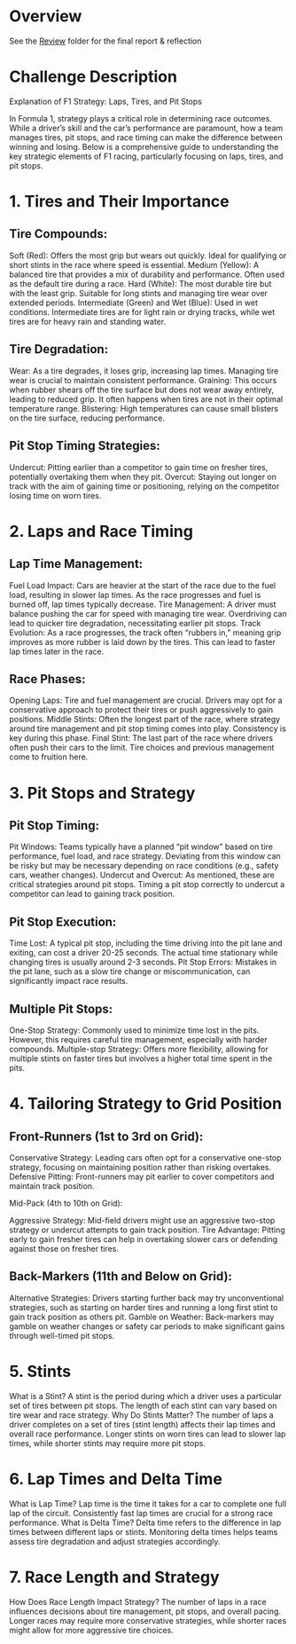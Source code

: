 # Overview

See the [Review](./Review) folder for the final report & reflection

# Challenge Description

Explanation of F1 Strategy: Laps, Tires, and Pit Stops

In Formula 1, strategy plays a critical role in determining race outcomes. While a driver’s skill and the car’s performance are paramount, how a team manages tires, pit stops, and race timing can make the difference between winning and losing. Below is a comprehensive guide to understanding the key strategic elements of F1 racing, particularly focusing on laps, tires, and pit stops.

# 1. Tires and Their Importance
## Tire Compounds:

Soft (Red): Offers the most grip but wears out quickly. Ideal for qualifying or short stints in the race where speed is essential.
Medium (Yellow): A balanced tire that provides a mix of durability and performance. Often used as the default tire during a race.
Hard (White): The most durable tire but with the least grip. Suitable for long stints and managing tire wear over extended periods.
Intermediate (Green) and Wet (Blue): Used in wet conditions. Intermediate tires are for light rain or drying tracks, while wet tires are for heavy rain and standing water.


## Tire Degradation:

Wear: As a tire degrades, it loses grip, increasing lap times. Managing tire wear is crucial to maintain consistent performance.
Graining: This occurs when rubber shears off the tire surface but does not wear away entirely, leading to reduced grip. It often happens when tires are not in their optimal temperature range.
Blistering: High temperatures can cause small blisters on the tire surface, reducing performance.

## Pit Stop Timing Strategies:

Undercut: Pitting earlier than a competitor to gain time on fresher tires, potentially overtaking them when they pit.
Overcut: Staying out longer on track with the aim of gaining time or positioning, relying on the competitor losing time on worn tires.


# 2. Laps and Race Timing
## Lap Time Management:

Fuel Load Impact: Cars are heavier at the start of the race due to the fuel load, resulting in slower lap times. As the race progresses and fuel is burned off, lap times typically decrease.
Tire Management: A driver must balance pushing the car for speed with managing tire wear. Overdriving can lead to quicker tire degradation, necessitating earlier pit stops.
Track Evolution: As a race progresses, the track often “rubbers in,” meaning grip improves as more rubber is laid down by the tires. This can lead to faster lap times later in the race.

## Race Phases:

Opening Laps: Tire and fuel management are crucial. Drivers may opt for a conservative approach to protect their tires or push aggressively to gain positions.
Middle Stints: Often the longest part of the race, where strategy around tire management and pit stop timing comes into play. Consistency is key during this phase.
Final Stint: The last part of the race where drivers often push their cars to the limit. Tire choices and previous management come to fruition here.


# 3. Pit Stops and Strategy
## Pit Stop Timing:

Pit Windows: Teams typically have a planned “pit window” based on tire performance, fuel load, and race strategy. Deviating from this window can be risky but may be necessary depending on race conditions (e.g., safety cars, weather changes).
Undercut and Overcut: As mentioned, these are critical strategies around pit stops. Timing a pit stop correctly to undercut a competitor can lead to gaining track position.

## Pit Stop Execution:

Time Lost: A typical pit stop, including the time driving into the pit lane and exiting, can cost a driver 20-25 seconds. The actual time stationary while changing tires is usually around 2-3 seconds.
Pit Stop Errors: Mistakes in the pit lane, such as a slow tire change or miscommunication, can significantly impact race results.

## Multiple Pit Stops:

One-Stop Strategy: Commonly used to minimize time lost in the pits. However, this requires careful tire management, especially with harder compounds.
Multiple-stop Strategy: Offers more flexibility, allowing for multiple stints on faster tires but involves a higher total time spent in the pits.


# 4. Tailoring Strategy to Grid Position
## Front-Runners (1st to 3rd on Grid):

Conservative Strategy: Leading cars often opt for a conservative one-stop strategy, focusing on maintaining position rather than risking overtakes.
Defensive Pitting: Front-runners may pit earlier to cover competitors and maintain track position.

Mid-Pack (4th to 10th on Grid):

Aggressive Strategy: Mid-field drivers might use an aggressive two-stop strategy or undercut attempts to gain track position.
Tire Advantage: Pitting early to gain fresher tires can help in overtaking slower cars or defending against those on fresher tires.

## Back-Markers (11th and Below on Grid):

Alternative Strategies: Drivers starting further back may try unconventional strategies, such as starting on harder tires and running a long first stint to gain track position as others pit.
Gamble on Weather: Back-markers may gamble on weather changes or safety car periods to make significant gains through well-timed pit stops.


# 5. Stints

What is a Stint? A stint is the period during which a driver uses a particular set of tires between pit stops. The length of each stint can vary based on tire wear and race strategy.
Why Do Stints Matter? The number of laps a driver completes on a set of tires (stint length) affects their lap times and overall race performance. Longer stints on worn tires can lead to slower lap times, while shorter stints may require more pit stops.


# 6. Lap Times and Delta Time

What is Lap Time? Lap time is the time it takes for a car to complete one full lap of the circuit. Consistently fast lap times are crucial for a strong race performance.
What is Delta Time? Delta time refers to the difference in lap times between different laps or stints. Monitoring delta times helps teams assess tire degradation and adjust strategies accordingly.


# 7. Race Length and Strategy

How Does Race Length Impact Strategy? The number of laps in a race influences decisions about tire management, pit stops, and overall pacing. Longer races may require more conservative strategies, while shorter races might allow for more aggressive tire choices.
